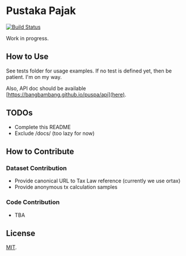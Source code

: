 # Pustaka Pajak

[![Build Status](https://travis-ci.org/bangbambang/puspa.svg?branch=master)](https://travis-ci.org/bangbambang/puspa)

Work in progress.

## How to Use

See tests folder for usage examples.
If no test is defined yet, then be patient. I'm on my way.

Also, API doc should be available [https://bangbambang.github.io/puspa/api](here).

## TODOs

 - Complete this README
 - Exclude /docs/ (too lazy for now)

## How to Contribute

### Dataset Contribution

 - Provide canonical URL to Tax Law reference (currently we use ortax)
 - Provide anonymous tx calculation samples

### Code Contribution

 - TBA

## License

[MIT](LICENSE).
